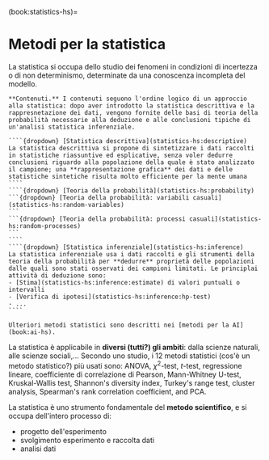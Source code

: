 (book:statistics-hs)=
# Metodi per la statistica

La statistica si occupa dello studio dei fenomeni in condizioni di incertezza o di non determinismo, determinate da una conoscenza incompleta del modello. 

<!--
*Questo può essere dovuto sia all'impossibilità di costruire un modello deterministico, sia alla scarsa praticabilità di un modello deterministico di dimensioni enormi, vedi termodinamica classica vs. meccanica statistica* **todo** *fare riferimento, con esempio*.
-->

`````{only} html
**Contenuti.** I contenuti seguono l'ordine logico di un approccio alla statistica: dopo aver introdotto la statistica descrittiva e la rappresnetazione dei dati, vengono fornite delle basi di teoria della probabilità necessarie alla deduzione e alle conclusioni tipiche di un'analisi statistica inferenziale.

````{dropdown} [Statistica descrittiva](statistics-hs:descriptive)
La statistica descrittiva si propone di sintetizzare i dati raccolti in statistiche riassuntive ed esplicative, senza voler dedurre conclusioni riguardo alla popolazione della quale è stato analizzato il campione; una **rappresentazione grafica** dei dati e delle statistiche sintetiche risulta molto efficiente per la mente umana
````
````{dropdown} [Teoria della probabilità](statistics-hs:probability)
```{dropdown} [Teoria della probabilità: variabili casuali](statistics-hs:random-variables)
```
```{dropdown} [Teoria della probabilità: processi casuali](statistics-hs:random-processes)
```
````
````{dropdown} [Statistica inferenziale](statistics-hs:inference)
La statistica inferenziale usa i dati raccolti e gli strumenti della teoria della probabilità per **dedurre** proprietà delle popolazioni dalle quali sono stati osservati dei campioni limitati. Le principlai attività di deduzione sono:
- [Stima](statistics-hs:inference:estimate) di valori puntuali o intervalli
- [Verifica di ipotesi](statistics-hs:inference:hp-test)
- ...
````

Ulteriori metodi statistici sono descritti nei [metodi per la AI](book:ai-hs).

`````

La statistica è applicabile in **diversi (tutti?) gli ambiti**: dalla scienze naturali, alle scienze sociali,...
Secondo uno studio, i 12 metodi statistici (cos'è un metodo statistico?) più usati sono: ANOVA, $\chi^2$-test, $t$-test, regressione lineare, coefficiente di correlazione di Pearson, Mann-Whitney U-test, Kruskal-Wallis test, Shannon's diversity index, Turkey's range test, cluster analysis, Spearman's rank correlation coefficient, and PCA.

La statistica è uno strumento fondamentale del **metodo scientifico**, e si occupa dell'intero processo di:
- progetto dell'esperimento
- svolgimento esperimento e raccolta dati
- analisi dati







<!--
A seconda dell'uso dei dati raccolti, si riconoscono due approcci alla statistica:
- **statistica descrittiva**: riassume i dati raccolti in statistiche riassuntive, senza voler dedurre conclusioni riguardo alla popolazione della quale è stato analizzato il campione; una **rappresentazione grafica** dei dati e delle statistiche sintetiche risulta molto efficiente per la mente umana

  **todo** *dati di sintesi, non ci sono ipotesi sulle dimensioni di campione e popolazione; una volta disponibili i dati, quelli sono e quelli si riassumono*

- **statistica inferenziale**: usa i dati raccolti per dedurre proprietà di una popolazione ampia della quale è stato analizzato un campione ristretto. Le deduzioni si possono spesso riassumere in:
  - **stima** di distribuzioni di probabilità o valori
  - **test di ipotesi**
-->

<!--
**todo** *uniformare diverse applicazioni allo stesso metodo statistico, ad esempio come diverse interpretazioni che possono essere date allo stesso metodo*
- stime: regressione lineare e lineare generalizzata, minimi quadrati,...
- ...
-->
<!--
**todo** Statistica e ML:
- SL: regressione e classificazione
- UL: clustering, dimension reduction
- ML: otpimization and control
-->

